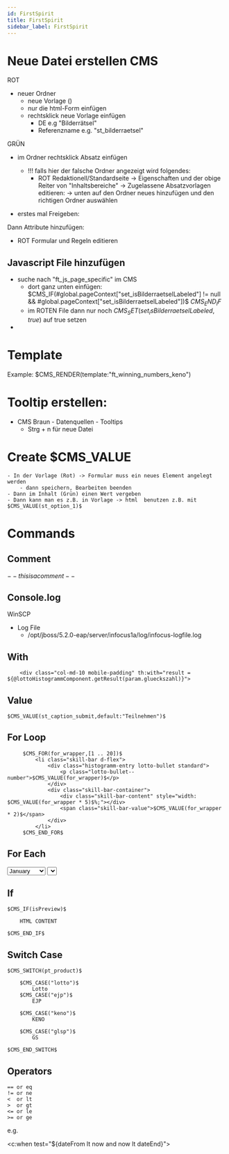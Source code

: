 ```yaml
---
id: FirstSpirit
title: FirstSpirit
sidebar_label: FirstSpirit
---
```


# Neue Datei erstellen CMS


ROT
- neuer Ordner
    - neue Vorlage ()
    - nur die html-Form einfügen
    - rechtsklick neue Vorlage einfügen
        - DE e.g "Bilderrätsel"
        - Referenzname e.g. "st_bilderraetsel"


GRÜN
- im Ordner rechtsklick Absatz einfügen
    - !!! falls hier der falsche Ordner angezeigt wird folgendes:
        - ROT Redaktionell/Standardseite -> Eigenschaften und der obige Reiter von "Inhaltsbereiche"
            -> Zugelassene Absatzvorlagen editieren:
            -> unten auf den Ordner neues hinzufügen und den richtigen Ordner auswählen

- erstes mal Freigeben:

Dann Attribute hinzufügen:
-  ROT Formular und Regeln editieren


## Javascript File hinzufügen

- suche nach "ft_js_page_specific" im CMS
    - dort ganz unten einfügen:
        $CMS_IF(#global.pageContext["set_isBilderraetselLabeled"] != null && #global.pageContext["set_isBilderraetselLabeled"])$
        <script src="$CMS_REF(media:"bilderraetsel")$?v=$CMS_VALUE(#global.now.format("yyyyMMdd"))$"></script>
        $CMS_END_IF$
    - im ROTEN File dann nur noch $CMS_SET(set_isBilderraetselLabeled,true)$ auf true setzen
- 


# Template

Example:
    $CMS_RENDER(template:"ft_winning_numbers_keno")


# Tooltip erstellen:

- CMS Braun - Datenquellen - Tooltips
    - Strg + n für neue Datei


# Create $CMS_VALUE
	- In der Vorlage (Rot) -> Formular muss ein neues Element angelegt werden
		- dann speichern, Bearbeiten beenden
	- Dann im Inhalt (Grün) einen Wert vergeben
	- Dann kann man es z.B. in Vorlage -> html 	benutzen z.B. mit $CMS_VALUE(st_option_1)$



# Commands

## Comment

$-- this is a comment --$

## Console.log

WinSCP

- Log File
    - /opt/jboss/5.2.0-eap/server/infocus1a/log/infocus-logfile.log

## With

    	<div class="col-md-10 mobile-padding" th:with="result = ${@lottoHistogrammComponent.getResult(param.glueckszahl)}"> 
		

## Value

    $CMS_VALUE(st_caption_submit,default:"Teilnehmen")$

## For Loop

         $CMS_FOR(for_wrapper,[1 .. 20])$
             <li class="skill-bar d-flex"> 
                 <div class="histogramm-entry lotto-bullet standard">
                     <p class="lotto-bullet--number">$CMS_VALUE(for_wrapper)$</p>
                 </div>
                 <div class="skill-bar-container"> 
                     <div class="skill-bar-content" style="width: $CMS_VALUE(for_wrapper * 5)$%;"></div>
                     <span class="skill-bar-value">$CMS_VALUE(for_wrapper * 2)$</span>
                 </div>
             </li>
         $CMS_END_FOR$


## For Each

  <select name="month">
    <option value="Jan">January</option>
    <option value="Feb">February</option>
    <option value="Mar">March</option>
    <option value="Apr">April</option>
    <option value="May">May</option>
    <option value="Jun">June</option>
    <option value="Jul">July</option>
    <option value="Aug">August</option>
    <option value="Sep">September</option>
    <option value="Oct">October</option>
    <option value="Nov">November</option>
    <option value="Dec">December</option>
  </select>
  <select name="day">
    <c:forEach begin="1" end="31" var="day">
      <option><c:out value="${day}"/></option>
    </c:forEach>
  </select>

## If

    $CMS_IF(isPreview)$

        HTML CONTENT

    $CMS_END_IF$


## Switch Case

    $CMS_SWITCH(pt_product)$

        $CMS_CASE("lotto")$
            Lotto
        $CMS_CASE("ejp")$
            EJP
        
        $CMS_CASE("keno")$
            KENO
        
        $CMS_CASE("glsp")$
            GS
            
    $CMS_END_SWITCH$


## Operators

    == or eq
    != or ne
    <  or lt
    >  or gt
    <= or le
    >= or ge

e.g.

<c:when test="${dateFrom lt now and now lt dateEnd}">